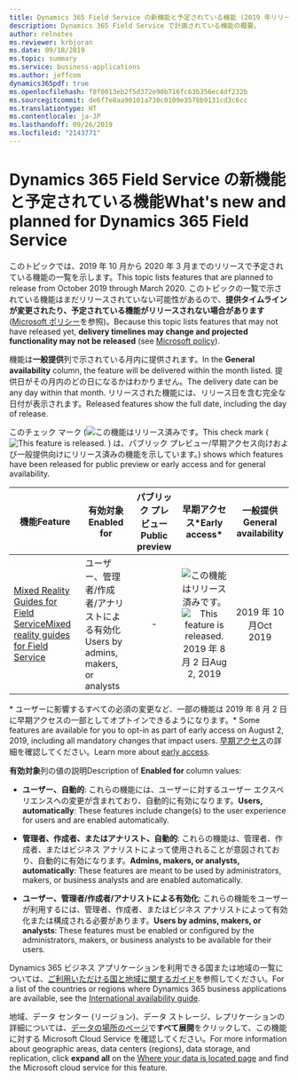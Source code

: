 ```yaml
---
title: Dynamics 365 Field Service の新機能と予定されている機能 (2019 年リリース ウェーブ 2)
description: Dynamics 365 Field Service で計画されている機能の概要。
author: relnotes
ms.reviewer: krbjoran
ms.date: 09/18/2019
ms.topic: summary
ms.service: business-applications
ms.author: jeffcom
dynamics365pdf: true
ms.openlocfilehash: f8f0013eb2f5d372e90b716fc63b356ec4df232b
ms.sourcegitcommit: de6f7e8aa90101a730c0109e3578b9131cd3c6cc
ms.translationtype: HT
ms.contentlocale: ja-JP
ms.lasthandoff: 09/26/2019
ms.locfileid: "2143771"
---
```

# <a name="whats-new-and-planned-for-dynamics-365-field-service"></a><span data-ttu-id="7aa4d-103">Dynamics 365 Field Service の新機能と予定されている機能</span><span class="sxs-lookup"><span data-stu-id="7aa4d-103">What's new and planned for Dynamics 365 Field Service</span></span>

<span data-ttu-id="7aa4d-104">このトピックでは、2019 年 10 月から 2020 年 3 月までのリリースで予定されている機能の一覧を示します。</span><span class="sxs-lookup"><span data-stu-id="7aa4d-104">This topic lists features that are planned to release from October 2019 through March 2020.</span></span> <span data-ttu-id="7aa4d-105">このトピックの一覧で示されている機能はまだリリースされていない可能性があるので、**提供タイムラインが変更されたり、予定されている機能がリリースされない場合があります** ([Microsoft ポリシー](https://go.microsoft.com/fwlink/p/?linkid=2007332)を参照)。</span><span class="sxs-lookup"><span data-stu-id="7aa4d-105">Because this topic lists features that may not have released yet, **delivery timelines may change and projected functionality may not be released** (see [Microsoft policy](https://go.microsoft.com/fwlink/p/?linkid=2007332)).</span></span>

<span data-ttu-id="7aa4d-106">機能は**一般提供**列で示されている月内に提供されます。</span><span class="sxs-lookup"><span data-stu-id="7aa4d-106">In the **General availability** column, the feature will be delivered within the month listed.</span></span> <span data-ttu-id="7aa4d-107">提供日がその月内のどの日になるかはわかりません。</span><span class="sxs-lookup"><span data-stu-id="7aa4d-107">The delivery date can be any day within that month.</span></span> <span data-ttu-id="7aa4d-108">リリースされた機能には、リリース日を含む完全な日付が表示されます。</span><span class="sxs-lookup"><span data-stu-id="7aa4d-108">Released features show the full date, including the day of release.</span></span>

<span data-ttu-id="7aa4d-109">このチェック マーク (![この機能はリリース済みです。](/dynamics365-release-plan/media/green-checkmark.png "この機能はリリース済みです。")</span><span class="sxs-lookup"><span data-stu-id="7aa4d-109">This check mark (![This feature is released.](/dynamics365-release-plan/media/green-checkmark.png "This feature is released.")</span></span> <span data-ttu-id="7aa4d-110">) は、パブリック プレビュー/早期アクセス向けおよび一般提供向けにリリース済みの機能を示しています。</span><span class="sxs-lookup"><span data-stu-id="7aa4d-110">) shows which features have been released for public preview or early access and for general availability.</span></span>

| <span data-ttu-id="7aa4d-111">機能</span><span class="sxs-lookup"><span data-stu-id="7aa4d-111">Feature</span></span>    | <span data-ttu-id="7aa4d-112">有効対象</span><span class="sxs-lookup"><span data-stu-id="7aa4d-112">Enabled for</span></span>    |  <span data-ttu-id="7aa4d-113">パブリック プレビュー</span><span class="sxs-lookup"><span data-stu-id="7aa4d-113">Public preview</span></span> |  <span data-ttu-id="7aa4d-114">早期アクセス\*</span><span class="sxs-lookup"><span data-stu-id="7aa4d-114">Early access\*</span></span> | <span data-ttu-id="7aa4d-115">一般提供</span><span class="sxs-lookup"><span data-stu-id="7aa4d-115">General availability</span></span> | 
| ---------- |---------------- | :---------------: |:-----------:|:--------------: |
| [<span data-ttu-id="7aa4d-116">Mixed Reality Guides for Field Service</span><span class="sxs-lookup"><span data-stu-id="7aa4d-116">Mixed reality guides for Field Service</span></span>](mixed-reality-guides-field-service.md) | <span data-ttu-id="7aa4d-117">ユーザー、管理者/作成者/アナリストによる有効化</span><span class="sxs-lookup"><span data-stu-id="7aa4d-117">Users by admins, makers, or analysts</span></span>|-|<span data-ttu-id="7aa4d-118">![この機能はリリース済みです。](/dynamics365-release-plan/media/green-checkmark.png "この機能はリリース済みです。")</span><span class="sxs-lookup"><span data-stu-id="7aa4d-118">![This feature is released.](/dynamics365-release-plan/media/green-checkmark.png "This feature is released.")</span></span> <span data-ttu-id="7aa4d-119">2019 年 8 月 2 日</span><span class="sxs-lookup"><span data-stu-id="7aa4d-119">Aug 2, 2019</span></span>|<span data-ttu-id="7aa4d-120">2019 年 10 月</span><span class="sxs-lookup"><span data-stu-id="7aa4d-120">Oct 2019</span></span> | 

<span data-ttu-id="7aa4d-121">\* ユーザーに影響するすべての必須の変更など、一部の機能は 2019 年 8 月 2 日に早期アクセスの一部としてオプトインできるようになります。</span><span class="sxs-lookup"><span data-stu-id="7aa4d-121">\* Some features are available for you to opt-in as part of early access on  August 2, 2019, including all mandatory changes that impact users.</span></span> <span data-ttu-id="7aa4d-122">[早期アクセス](https://aka.ms/EarlyAccessFAQ)の詳細を確認してください。</span><span class="sxs-lookup"><span data-stu-id="7aa4d-122">Learn more about [early access](https://aka.ms/EarlyAccessFAQ).</span></span>

<span data-ttu-id="7aa4d-123">**有効対象**列の値の説明</span><span class="sxs-lookup"><span data-stu-id="7aa4d-123">Description of **Enabled for** column values:</span></span>

- <span data-ttu-id="7aa4d-124">**ユーザー、自動的**: これらの機能には、ユーザーに対するユーザー エクスペリエンスへの変更が含まれており、自動的に有効になります。</span><span class="sxs-lookup"><span data-stu-id="7aa4d-124">**Users, automatically**: These features include change(s) to the user experience for users and are enabled automatically.</span></span>

- <span data-ttu-id="7aa4d-125">**管理者、作成者、またはアナリスト、自動的**: これらの機能は、管理者、作成者、またはビジネス アナリストによって使用されることが意図されており、自動的に有効になります。</span><span class="sxs-lookup"><span data-stu-id="7aa4d-125">**Admins, makers, or analysts, automatically**: These features are meant to be used by administrators, makers, or business analysts and are enabled automatically.</span></span>

- <span data-ttu-id="7aa4d-126">**ユーザー、管理者/作成者/アナリストによる有効化**: これらの機能をユーザーが利用するには、管理者、作成者、またはビジネス アナリストによって有効化または構成される必要があります。</span><span class="sxs-lookup"><span data-stu-id="7aa4d-126">**Users by admins, makers, or analysts**: These features must be enabled or configured by the administrators, makers, or business analysts to be available for their users.</span></span>


<span data-ttu-id="7aa4d-127">Dynamics 365 ビジネス アプリケーションを利用できる国または地域の一覧については、[ご利用いただける国と地域に関するガイド](https://aka.ms/dynamics_365_international_availability_deck)を参照してください。</span><span class="sxs-lookup"><span data-stu-id="7aa4d-127">For a list of the countries or regions where Dynamics 365 business applications are available, see the [International availability guide](https://aka.ms/dynamics_365_international_availability_deck).</span></span> 

<span data-ttu-id="7aa4d-128">地域、データ センター (リージョン)、データ ストレージ、レプリケーションの詳細については、[データの場所のページ](https://www.microsoft.com/trust-center/privacy/data-location)で**すべて展開**をクリックして、この機能に対する Microsoft Cloud Service を確認してください。</span><span class="sxs-lookup"><span data-stu-id="7aa4d-128">For more information about geographic areas, data centers (regions), data storage, and replication, click **expand all** on the [Where your data is located page](https://www.microsoft.com/trust-center/privacy/data-location) and find the Microsoft cloud service for this feature.</span></span> 
